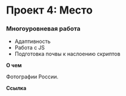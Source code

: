 # Проект 4: Место

### Многоуровневая работа

- Адаптивность
- Работа с JS
- Подготовка почвы к наслоению скриптов

**О чем**

Фотографии России.

**Cсылка**

